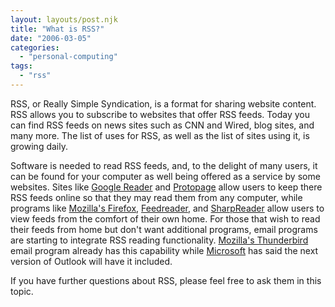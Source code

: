 ```yaml
---
layout: layouts/post.njk
title: "What is RSS?"
date: "2006-03-05"
categories: 
  - "personal-computing"
tags: 
  - "rss"
---
```


RSS, or Really Simple Syndication, is a format for sharing website content. RSS allows you to subscribe to websites that offer RSS feeds. Today you can find RSS feeds on news sites such as CNN and Wired, blog sites, and many more. The list of uses for RSS, as well as the list of sites using it, is growing daily.

Software is needed to read RSS feeds, and, to the delight of many users, it can be found for your computer as well being offered as a service by some websites. Sites like [Google Reader](http://www.google.com/reader/) and [Protopage](http://www.protopage.com/) allow users to keep there RSS feeds online so that they may read them from any computer, while programs like [Mozilla's Firefox](http://www.mozilla.com/), [Feedreader](http://www.feedreader.com/), and [SharpReader](http://www.sharpreader.net/) allow users to view feeds from the comfort of their own home. For those that wish to read their feeds from home but don't want additional programs, email programs are starting to integrate RSS reading functionality. [Mozilla's Thunderbird](http://www.mozilla.com/) email program already has this capability while [Microsoft](http://www.microsoft.com/) has said the next version of Outlook will have it included.

If you have further questions about RSS, please feel free to ask them in this topic.
